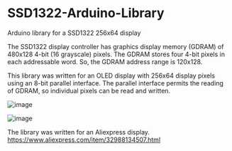 # SSD1322-Arduino-Library
Arduino library for a SSD1322 256x64 display

The SSD1322 display controller has graphics display memory (GDRAM) of 480x128 4-bit (16 grayscale) pixels.
The GDRAM stores four 4-bit pixels in each addressable word. So, the GDRAM address range is 120x128.

This library was written for an OLED display with 256x64 display pixels using an 8-bit parallel interface.
The parallel interface permits the reading of GDRAM, so individual pixels can be read and written.

![image](https://user-images.githubusercontent.com/31147085/77266115-2c100c00-6c64-11ea-9279-2257dfec3cc4.png)

![image](https://user-images.githubusercontent.com/31147085/77266125-3500dd80-6c64-11ea-92d8-be2d4059d2c7.png)

The library was written for an Aliexpress display.
https://www.aliexpress.com/item/32988134507.html 
